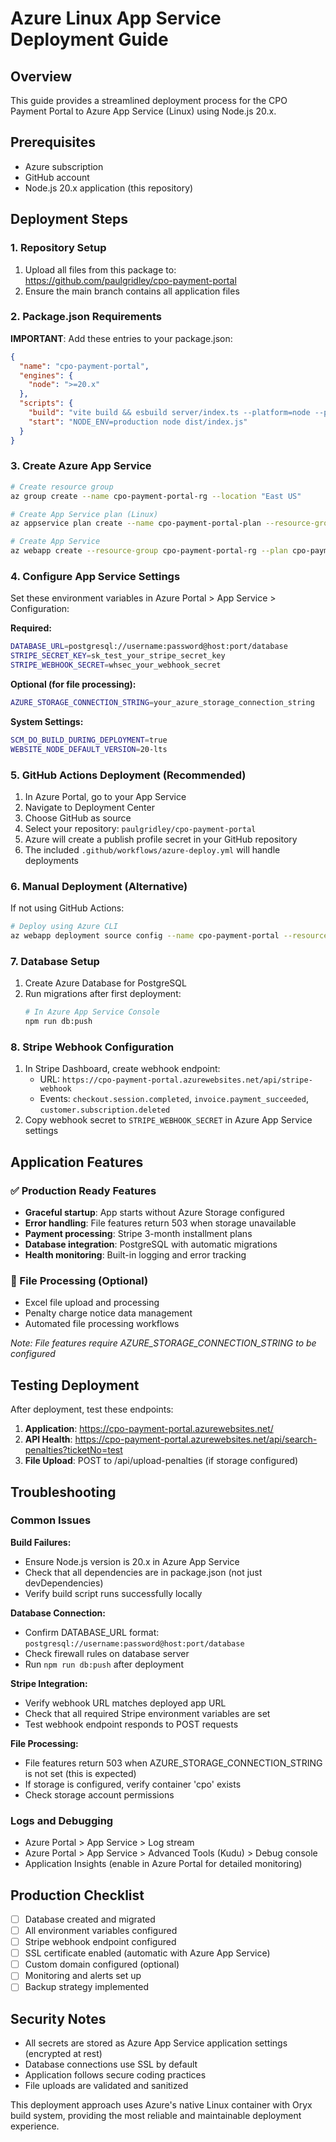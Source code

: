 # Azure Linux App Service Deployment Guide

## Overview

This guide provides a streamlined deployment process for the CPO Payment Portal to Azure App Service (Linux) using Node.js 20.x.

## Prerequisites

- Azure subscription
- GitHub account
- Node.js 20.x application (this repository)

## Deployment Steps

### 1. Repository Setup

1. Upload all files from this package to: https://github.com/paulgridley/cpo-payment-portal
2. Ensure the main branch contains all application files

### 2. Package.json Requirements

**IMPORTANT**: Add these entries to your package.json:

```json
{
  "name": "cpo-payment-portal",
  "engines": {
    "node": ">=20.x"
  },
  "scripts": {
    "build": "vite build && esbuild server/index.ts --platform=node --packages=external --bundle --format=esm --outdir=dist",
    "start": "NODE_ENV=production node dist/index.js"
  }
}
```

### 3. Create Azure App Service

```bash
# Create resource group
az group create --name cpo-payment-portal-rg --location "East US"

# Create App Service plan (Linux)
az appservice plan create --name cpo-payment-portal-plan --resource-group cpo-payment-portal-rg --sku B1 --is-linux

# Create App Service
az webapp create --resource-group cpo-payment-portal-rg --plan cpo-payment-portal-plan --name cpo-payment-portal --runtime "NODE:20-lts"
```

### 4. Configure App Service Settings

Set these environment variables in Azure Portal > App Service > Configuration:

**Required:**
```bash
DATABASE_URL=postgresql://username:password@host:port/database
STRIPE_SECRET_KEY=sk_test_your_stripe_secret_key
STRIPE_WEBHOOK_SECRET=whsec_your_webhook_secret
```

**Optional (for file processing):**
```bash
AZURE_STORAGE_CONNECTION_STRING=your_azure_storage_connection_string
```

**System Settings:**
```bash
SCM_DO_BUILD_DURING_DEPLOYMENT=true
WEBSITE_NODE_DEFAULT_VERSION=20-lts
```

### 5. GitHub Actions Deployment (Recommended)

1. In Azure Portal, go to your App Service
2. Navigate to Deployment Center
3. Choose GitHub as source
4. Select your repository: `paulgridley/cpo-payment-portal`
5. Azure will create a publish profile secret in your GitHub repository
6. The included `.github/workflows/azure-deploy.yml` will handle deployments

### 6. Manual Deployment (Alternative)

If not using GitHub Actions:

```bash
# Deploy using Azure CLI
az webapp deployment source config --name cpo-payment-portal --resource-group cpo-payment-portal-rg --repo-url https://github.com/paulgridley/cpo-payment-portal --branch main --manual-integration
```

### 7. Database Setup

1. Create Azure Database for PostgreSQL
2. Run migrations after first deployment:
   ```bash
   # In Azure App Service Console
   npm run db:push
   ```

### 8. Stripe Webhook Configuration

1. In Stripe Dashboard, create webhook endpoint:
   - URL: `https://cpo-payment-portal.azurewebsites.net/api/stripe-webhook`
   - Events: `checkout.session.completed`, `invoice.payment_succeeded`, `customer.subscription.deleted`
2. Copy webhook secret to `STRIPE_WEBHOOK_SECRET` in Azure App Service settings

## Application Features

### ✅ Production Ready Features
- **Graceful startup**: App starts without Azure Storage configured
- **Error handling**: File features return 503 when storage unavailable
- **Payment processing**: Stripe 3-month installment plans
- **Database integration**: PostgreSQL with automatic migrations
- **Health monitoring**: Built-in logging and error tracking

### 📁 File Processing (Optional)
- Excel file upload and processing
- Penalty charge notice data management
- Automated file processing workflows

*Note: File features require AZURE_STORAGE_CONNECTION_STRING to be configured*

## Testing Deployment

After deployment, test these endpoints:

1. **Application**: https://cpo-payment-portal.azurewebsites.net/
2. **API Health**: https://cpo-payment-portal.azurewebsites.net/api/search-penalties?ticketNo=test
3. **File Upload**: POST to /api/upload-penalties (if storage configured)

## Troubleshooting

### Common Issues

**Build Failures:**
- Ensure Node.js version is 20.x in Azure App Service
- Check that all dependencies are in package.json (not just devDependencies)
- Verify build script runs successfully locally

**Database Connection:**
- Confirm DATABASE_URL format: `postgresql://username:password@host:port/database`
- Check firewall rules on database server
- Run `npm run db:push` after deployment

**Stripe Integration:**
- Verify webhook URL matches deployed app URL
- Check that all required Stripe environment variables are set
- Test webhook endpoint responds to POST requests

**File Processing:**
- File features return 503 when AZURE_STORAGE_CONNECTION_STRING is not set (this is expected)
- If storage is configured, verify container 'cpo' exists
- Check storage account permissions

### Logs and Debugging

- Azure Portal > App Service > Log stream
- Azure Portal > App Service > Advanced Tools (Kudu) > Debug console
- Application Insights (enable in Azure Portal for detailed monitoring)

## Production Checklist

- [ ] Database created and migrated
- [ ] All environment variables configured
- [ ] Stripe webhook endpoint configured
- [ ] SSL certificate enabled (automatic with Azure App Service)
- [ ] Custom domain configured (optional)
- [ ] Monitoring and alerts set up
- [ ] Backup strategy implemented

## Security Notes

- All secrets are stored as Azure App Service application settings (encrypted at rest)
- Database connections use SSL by default
- Application follows secure coding practices
- File uploads are validated and sanitized

This deployment approach uses Azure's native Linux container with Oryx build system, providing the most reliable and maintainable deployment experience.